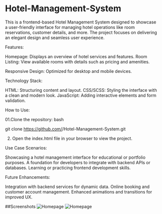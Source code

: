 # Hotel-Management-System

This is a frontend-based Hotel Management System designed to showcase a user-friendly interface for managing hotel operations like room reservations, customer details, and more. The project focuses on delivering an elegant design and seamless user experience.

Features:

Homepage: Displays an overview of hotel services and features.
Room Listing: View available rooms with details such as pricing and amenities.

Responsive Design: Optimized for desktop and mobile devices.

Technology Stack:

HTML: Structuring content and layout.
CSS/SCSS: Styling the interface with a clean and modern look.
JavaScript: Adding interactive elements and form validation.

How to Use:

01.Clone the repository:
bash

git clone https://github.com/<your-username>/Hotel-Management-System.git

02. Open the index.html file in your browser to view the project.

Use Case Scenarios:

Showcasing a hotel management interface for educational or portfolio purposes.
A foundation for developers to integrate with backend APIs or databases.
Learning or practicing frontend development skills.

Future Enhancements:

Integration with backend services for dynamic data.
Online booking and customer account management.
Enhanced animations and transitions for improved UX.

##Screenshots
![Homepage](./screenshots/homepage.png) 
![Homepage](./Screenshots_of_Project/Homepage.png)

